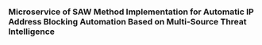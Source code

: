 ### Microservice of SAW Method Implementation for Automatic IP Address Blocking Automation Based on Multi-Source Threat Intelligence 
